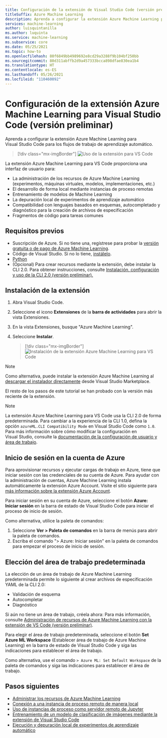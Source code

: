 ```yaml
---
title: Configuración de la extensión de Visual Studio Code (versión preliminar)
titleSuffix: Azure Machine Learning
description: Aprenda a configurar la extensión Azure Machine Learning para Visual Studio Code.
services: machine-learning
author: luisquintanilla
ms.author: luquinta
ms.service: machine-learning
ms.subservice: core
ms.date: 05/25/2021
ms.topic: how-to
ms.openlocfilehash: 80f6849bb4989692e8cd29a3288f9b104bf250bb
ms.sourcegitcommit: 80d311abffb2d9a457333bcca898dfae830ea1b4
ms.translationtype: HT
ms.contentlocale: es-ES
ms.lasthandoff: 05/26/2021
ms.locfileid: "110460092"
---
```

# <a name="set-up-the-visual-studio-code-azure-machine-learning-extension-preview"></a>Configuración de la extensión Azure Machine Learning para Visual Studio Code (versión preliminar)

Aprenda a configurar la extensión Azure Machine Learning para Visual Studio Code para los flujos de trabajo de aprendizaje automático.

> [!div class="mx-imgBorder"]
> ![Uso de la extensión para VS Code](./media/how-to-setup-vs-code/vs-code-extension.PNG)

La extensión Azure Machine Learning para VS Code proporciona una interfaz de usuario para:

- La administración de los recursos de Azure Machine Learning (experimentos, máquinas virtuales, modelos, implementaciones, etc.)
- El desarrollo de forma local mediante instancias de proceso remotas
- Entrenamiento de modelos de Machine Learning
- La depuración local de experimentos de aprendizaje automático
- Compatibilidad con lenguajes basados en esquemas, autocompletado y diagnóstico para la creación de archivos de especificación
- Fragmentos de código para tareas comunes

## <a name="prerequisites"></a>Requisitos previos

- Suscripción de Azure. Si no tiene una, regístrese para probar la [versión gratuita o de pago de Azure Machine Learning](https://aka.ms/AMLFree).
- Código de Visual Studio. Si no lo tiene, [instálelo](https://code.visualstudio.com/docs/setup/setup-overview).
- [Python](https://www.python.org/downloads/)
- (Opcional) Para crear recursos mediante la extensión, debe instalar la CLI 2.0. Para obtener instrucciones, consulte [Instalación, configuración y uso de la CLI 2.0 (versión preliminar).](how-to-configure-cli.md)

## <a name="install-the-extension"></a>Instalación de la extensión

1. Abra Visual Studio Code.
1. Seleccione el icono **Extensiones** de la **barra de actividades** para abrir la vista Extensiones.
1. En la vista Extensiones, busque "Azure Machine Learning".
1. Seleccione **Instalar**.

    > [!div class="mx-imgBorder"]
    > ![Instalación de la extensión Azure Machine Learning para VS Code](./media/how-to-setup-vs-code/install-aml-vscode-extension.PNG)

> [!NOTE]
> Como alternativa, puede instalar la extensión Azure Machine Learning al [descargar el instalador directamente](https://aka.ms/vscodetoolsforai) desde Visual Studio Marketplace.

El resto de los pasos de este tutorial se han probado con la versión más reciente de la extensión.

> [!NOTE]
> La extensión Azure Machine Learning para VS Code usa la CLI 2.0 de forma predeterminada. Para cambiar a la experiencia de la CLI 1.0, defina la opción `azureML.CLI Compatibility Mode` en Visual Studio Code como `1.0`. Para más información sobre cómo modificar la configuración en Visual Studio, consulte la [documentación de la configuración de usuario y área de trabajo](https://code.visualstudio.com/docs/getstarted/settings).

## <a name="sign-in-to-your-azure-account"></a>Inicio de sesión en la cuenta de Azure

Para aprovisionar recursos y ejecutar cargas de trabajo en Azure, tiene que iniciar sesión con las credenciales de su cuenta de Azure. Para ayudar con la administración de cuentas, Azure Machine Learning instala automáticamente la extensión Azure Account. Visite el sitio siguiente para [más información sobre la extensión Azure Account](https://marketplace.visualstudio.com/items?itemName=ms-vscode.azure-account).

Para iniciar sesión en su cuenta de Azure, seleccione el botón **Azure: Iniciar sesión** en la barra de estado de Visual Studio Code para iniciar el proceso de inicio de sesión.

Como alternativa, utilice la paleta de comandos:

1. Seleccione **Ver > Paleta de comandos** en la barra de menús para abrir la paleta de comandos.
1. Escriba el comando "> Azure: Iniciar sesión" en la paleta de comandos para empezar el proceso de inicio de sesión.

## <a name="choose-your-default-workspace"></a>Elección del área de trabajo predeterminada

La elección de un área de trabajo de Azure Machine Learning predeterminada permite lo siguiente al crear archivos de especificación YAML de la CLI 2.0:

- Validación de esquema
- Autocompletar
- Diagnóstico

Si aún no tiene un área de trabajo, créela ahora: Para más información, consulte [Administración de recursos de Azure Machine Learning con la extensión de VS Code (versión preliminar)](how-to-manage-resources-vscode.md).

Para elegir el área de trabajo predeterminada, seleccione el botón **Set Azure ML Workspace** (Establecer área de trabajo de Azure Machine Learning) en la barra de estado de Visual Studio Code y siga las indicaciones para establecer el área de trabajo.

Como alternativa, use el comando `> Azure ML: Set Default Workspace` de la paleta de comandos y siga las indicaciones para establecer el área de trabajo.

## <a name="next-steps"></a>Pasos siguientes

- [Administrar los recursos de Azure Machine Learning](how-to-manage-resources-vscode.md)
- [Conexión a una instancia de proceso remoto de manera local](how-to-set-up-vs-code-remote.md)
- [Uso de instancias de proceso como servidor remoto de Jupyter](how-to-set-up-vs-code-remote.md)
- [Entrenamiento de un modelo de clasificación de imágenes mediante la extensión de Visual Studio Code](tutorial-train-deploy-image-classification-model-vscode.md)
- [Ejecución y depuración local de experimentos de aprendizaje automático](how-to-debug-visual-studio-code.md)